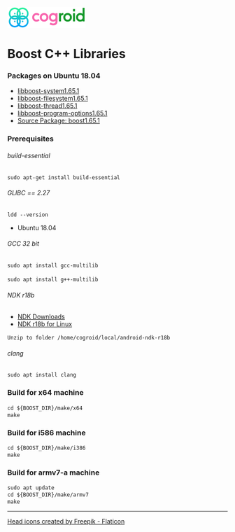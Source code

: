 [![cogroid.com](https://github.com/cogroid/resources/raw/main/images/banner/cogroid-48.png)](https://cogroid.com)

# Boost C++ Libraries

### Packages on Ubuntu 18.04

* [libboost-system1.65.1](https://packages.ubuntu.com/bionic/libboost-system1.65.1)
* [libboost-filesystem1.65.1](https://packages.ubuntu.com/bionic/libboost-filesystem1.65.1)
* [libboost-thread1.65.1](https://packages.ubuntu.com/bionic/libboost-thread1.65.1)
* [libboost-program-options1.65.1](https://packages.ubuntu.com/bionic/libboost-program-options1.65.1)
* [Source Package: boost1.65.1](https://packages.ubuntu.com/source/bionic/boost1.65.1)

### Prerequisites

###### build-essential

```
sudo apt-get install build-essential
```

###### GLIBC == 2.27

```
ldd --version
```

* Ubuntu 18.04

###### GCC 32 bit

```
sudo apt install gcc-multilib

sudo apt install g++-multilib
```

###### NDK r18b

* [NDK Downloads](https://developer.android.com/ndk/downloads)
* [NDK r18b for Linux](https://dl.google.com/android/repository/android-ndk-r18b-linux-x86_64.zip)

```
Unzip to folder /home/cogroid/local/android-ndk-r18b
```

###### clang

```
sudo apt install clang
```

### Build for x64 machine

```
cd ${BOOST_DIR}/make/x64
make
```

### Build for i586 machine

```
cd ${BOOST_DIR}/make/i386
make
```

### Build for armv7-a machine

```
sudo apt update
cd ${BOOST_DIR}/make/armv7
make
```

---
[Head icons created by Freepik - Flaticon](https://www.flaticon.com/free-icons/head)
